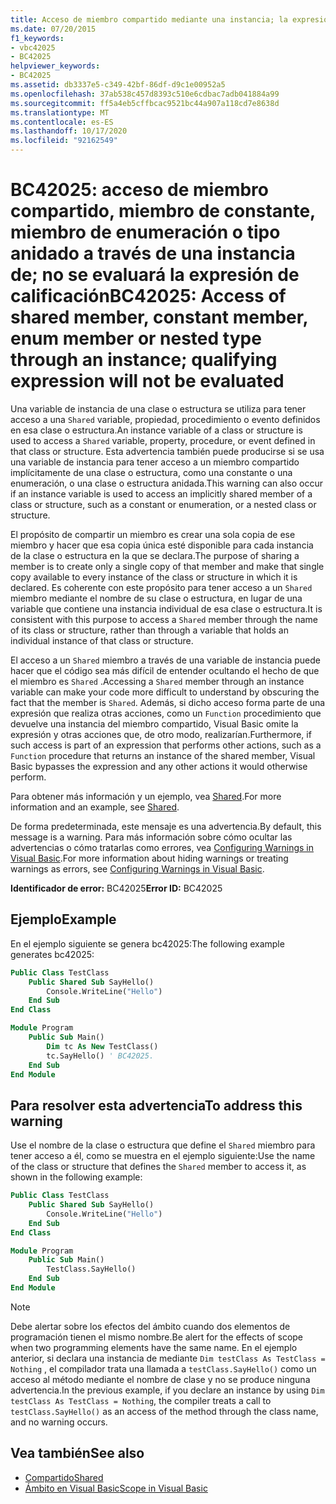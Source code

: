 ```yaml
---
title: Acceso de miembro compartido mediante una instancia; la expresión calificadora no se evaluará
ms.date: 07/20/2015
f1_keywords:
- vbc42025
- BC42025
helpviewer_keywords:
- BC42025
ms.assetid: db3337e5-c349-42bf-86df-d9c1e00952a5
ms.openlocfilehash: 37ab538c457d8393c510e6cdbac7adb041884a99
ms.sourcegitcommit: ff5a4eb5cffbcac9521bc44a907a118cd7e8638d
ms.translationtype: MT
ms.contentlocale: es-ES
ms.lasthandoff: 10/17/2020
ms.locfileid: "92162549"
---
```

# <a name="bc42025-access-of-shared-member-constant-member-enum-member-or-nested-type-through-an-instance-qualifying-expression-will-not-be-evaluated"></a><span data-ttu-id="7c22e-102">BC42025: acceso de miembro compartido, miembro de constante, miembro de enumeración o tipo anidado a través de una instancia de; no se evaluará la expresión de calificación</span><span class="sxs-lookup"><span data-stu-id="7c22e-102">BC42025: Access of shared member, constant member, enum member or nested type through an instance; qualifying expression will not be evaluated</span></span>

<span data-ttu-id="7c22e-103">Una variable de instancia de una clase o estructura se utiliza para tener acceso a una `Shared` variable, propiedad, procedimiento o evento definidos en esa clase o estructura.</span><span class="sxs-lookup"><span data-stu-id="7c22e-103">An instance variable of a class or structure is used to access a `Shared` variable, property, procedure, or event defined in that class or structure.</span></span> <span data-ttu-id="7c22e-104">Esta advertencia también puede producirse si se usa una variable de instancia para tener acceso a un miembro compartido implícitamente de una clase o estructura, como una constante o una enumeración, o una clase o estructura anidada.</span><span class="sxs-lookup"><span data-stu-id="7c22e-104">This warning can also occur if an instance variable is used to access an implicitly shared member of a class or structure, such as a constant or enumeration, or a nested class or structure.</span></span>

<span data-ttu-id="7c22e-105">El propósito de compartir un miembro es crear una sola copia de ese miembro y hacer que esa copia única esté disponible para cada instancia de la clase o estructura en la que se declara.</span><span class="sxs-lookup"><span data-stu-id="7c22e-105">The purpose of sharing a member is to create only a single copy of that member and make that single copy available to every instance of the class or structure in which it is declared.</span></span> <span data-ttu-id="7c22e-106">Es coherente con este propósito para tener acceso a un `Shared` miembro mediante el nombre de su clase o estructura, en lugar de una variable que contiene una instancia individual de esa clase o estructura.</span><span class="sxs-lookup"><span data-stu-id="7c22e-106">It is consistent with this purpose to access a `Shared` member through the name of its class or structure, rather than through a variable that holds an individual instance of that class or structure.</span></span>

<span data-ttu-id="7c22e-107">El acceso a un `Shared` miembro a través de una variable de instancia puede hacer que el código sea más difícil de entender ocultando el hecho de que el miembro es `Shared` .</span><span class="sxs-lookup"><span data-stu-id="7c22e-107">Accessing a `Shared` member through an instance variable can make your code more difficult to understand by obscuring the fact that the member is `Shared`.</span></span> <span data-ttu-id="7c22e-108">Además, si dicho acceso forma parte de una expresión que realiza otras acciones, como un `Function` procedimiento que devuelve una instancia del miembro compartido, Visual Basic omite la expresión y otras acciones que, de otro modo, realizarían.</span><span class="sxs-lookup"><span data-stu-id="7c22e-108">Furthermore, if such access is part of an expression that performs other actions, such as a `Function` procedure that returns an instance of the shared member, Visual Basic bypasses the expression and any other actions it would otherwise perform.</span></span>

<span data-ttu-id="7c22e-109">Para obtener más información y un ejemplo, vea [Shared](../modifiers/shared.md).</span><span class="sxs-lookup"><span data-stu-id="7c22e-109">For more information and an example, see [Shared](../modifiers/shared.md).</span></span>

<span data-ttu-id="7c22e-110">De forma predeterminada, este mensaje es una advertencia.</span><span class="sxs-lookup"><span data-stu-id="7c22e-110">By default, this message is a warning.</span></span> <span data-ttu-id="7c22e-111">Para más información sobre cómo ocultar las advertencias o cómo tratarlas como errores, vea [Configuring Warnings in Visual Basic](/visualstudio/ide/configuring-warnings-in-visual-basic).</span><span class="sxs-lookup"><span data-stu-id="7c22e-111">For more information about hiding warnings or treating warnings as errors, see [Configuring Warnings in Visual Basic](/visualstudio/ide/configuring-warnings-in-visual-basic).</span></span>

<span data-ttu-id="7c22e-112">**Identificador de error:** BC42025</span><span class="sxs-lookup"><span data-stu-id="7c22e-112">**Error ID:** BC42025</span></span>

## <a name="example"></a><span data-ttu-id="7c22e-113">Ejemplo</span><span class="sxs-lookup"><span data-stu-id="7c22e-113">Example</span></span>

<span data-ttu-id="7c22e-114">En el ejemplo siguiente se genera bc42025:</span><span class="sxs-lookup"><span data-stu-id="7c22e-114">The following example generates bc42025:</span></span>

```vb
Public Class TestClass
    Public Shared Sub SayHello()
        Console.WriteLine("Hello")
    End Sub
End Class

Module Program
    Public Sub Main()
        Dim tc As New TestClass()
        tc.SayHello() ' BC42025.
    End Sub
End Module
```

## <a name="to-address-this-warning"></a><span data-ttu-id="7c22e-115">Para resolver esta advertencia</span><span class="sxs-lookup"><span data-stu-id="7c22e-115">To address this warning</span></span>

<span data-ttu-id="7c22e-116">Use el nombre de la clase o estructura que define el `Shared` miembro para tener acceso a él, como se muestra en el ejemplo siguiente:</span><span class="sxs-lookup"><span data-stu-id="7c22e-116">Use the name of the class or structure that defines the `Shared` member to access it, as shown in the following example:</span></span>

```vb
Public Class TestClass
    Public Shared Sub SayHello()
        Console.WriteLine("Hello")
    End Sub
End Class

Module Program
    Public Sub Main()
        TestClass.SayHello()
    End Sub
End Module
```

> [!NOTE]
> <span data-ttu-id="7c22e-117">Debe alertar sobre los efectos del ámbito cuando dos elementos de programación tienen el mismo nombre.</span><span class="sxs-lookup"><span data-stu-id="7c22e-117">Be alert for the effects of scope when two programming elements have the same name.</span></span> <span data-ttu-id="7c22e-118">En el ejemplo anterior, si declara una instancia de mediante `Dim testClass As TestClass = Nothing` , el compilador trata una llamada a `testClass.SayHello()` como un acceso al método mediante el nombre de clase y no se produce ninguna advertencia.</span><span class="sxs-lookup"><span data-stu-id="7c22e-118">In the previous example, if you declare an instance by using `Dim testClass As TestClass = Nothing`, the compiler treats a call to `testClass.SayHello()` as an access of the method through the class name, and no warning occurs.</span></span>

## <a name="see-also"></a><span data-ttu-id="7c22e-119">Vea también</span><span class="sxs-lookup"><span data-stu-id="7c22e-119">See also</span></span>

- [<span data-ttu-id="7c22e-120">Compartido</span><span class="sxs-lookup"><span data-stu-id="7c22e-120">Shared</span></span>](../modifiers/shared.md)
- [<span data-ttu-id="7c22e-121">Ámbito en Visual Basic</span><span class="sxs-lookup"><span data-stu-id="7c22e-121">Scope in Visual Basic</span></span>](../../programming-guide/language-features/declared-elements/scope.md)
